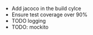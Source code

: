  - Add jacoco in the build cylce
 - Ensure test coverage over 90%
 - TODO logging
 - TODO: mockito
 